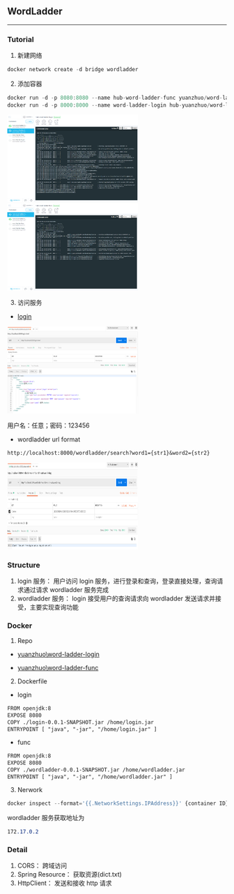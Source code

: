 ## WordLadder

---

### Tutorial

1. 新建网络

```js
docker network create -d bridge wordladder
```

2. 添加容器

```js
docker run -d -p 8080:8080 --name hub-word-ladder-func yuanzhuo/word-ladder-func:v1.0 --network wordladder
docker run -d -p 8000:8000 --name word-ladder-login hub-yuanzhuo/word-ladder-login:v1.0 --network wordladder
```

<img src="./img/login_docker.png" width = "300" height = "200" alt=""/>

<img src="./img/server_docker.png" width = "300" height = "200" alt=""/>

3. 访问服务

- [login](http://localhost:8000/login.html)<br>

<img src="./img/login.png" width = "300" height = "200" alt=""/>

用户名：任意；密码：123456

- wordladder url format

```
http://localhost:8000/wordladder/search?word1={str1}&word2={str2}
```

<img src="./img/server.png" width = "300" height = "200" alt=""/>

### Structure

1. login 服务：
   用户访问 login 服务，进行登录和查询，登录直接处理，查询请求通过请求 wordladder 服务完成
2. wordladder 服务：
   login 接受用户的查询请求向 wordladder 发送请求并接受，主要实现查询功能

### Docker

1. Repo

- [yuanzhuo\word-ladder-login](https://hub.docker.com/r/yuanzhuo/word-ladder-login)

- [yuanzhuo\word-ladder-func](https://hub.docker.com/r/yuanzhuo/word-ladder-func)

2. Dockerfile

- login

```
FROM openjdk:8
EXPOSE 8080
COPY ./login-0.0.1-SNAPSHOT.jar /home/login.jar
ENTRYPOINT [ "java", "-jar", "/home/login.jar" ]
```

- func

```
FROM openjdk:8
EXPOSE 8080
COPY ./wordladder-0.0.1-SNAPSHOT.jar /home/wordladder.jar
ENTRYPOINT [ "java", "-jar", "/home/wordladder.jar" ]
```

3. Nerwork

```js
docker inspect --format='{{.NetworkSettings.IPAddress}}' {container ID}
```

wordladder 服务获取地址为

```css
172.17.0.2
```

### Detail

1. CORS： 跨域访问
2. Spring Resource： 获取资源(dict.txt)
3. HttpClient： 发送和接收 http 请求
